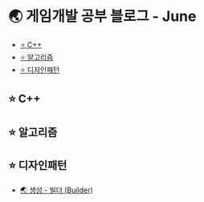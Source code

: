 # 🌏 게임개발 공부 블로그 - June
<!-- TOC tocDepth:2..3 chapterDepth:2..6 -->

- [⭐ C++](#⭐-c)
- [⭐ 알고리즘](#⭐-알고리즘)
- [⭐ 디자인패턴](#⭐-디자인패턴)

<!-- /TOC -->

## ⭐ C++

## ⭐ 알고리즘

## ⭐ 디자인패턴

- [🌏 생성 - 빌더 (Builder)](DP_Builder.md)

